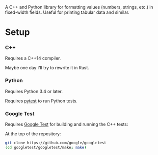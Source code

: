 A C++ and Python library for formatting values (numbers, strings, etc.) in
fixed-width fields.  Useful for printing tabular data and similar.

# Setup

### C++

Requires a C++14 compiler.  

Maybe one day I'll try to rewrite it in Rust.

### Python

Requires Python 3.4 or later.

Requires [pytest](http://pytest.org) to run Python tests.

### Google Test

Requires [Google Test](https://github.com/google/googletest) for building
and running the C++ tests:

At the top of the repository:
```sh
git clone https://github.com/google/googletest
(cd googletest/googletest/make; make)
```

